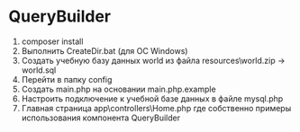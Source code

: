 # QueryBuilder

1. composer install
2. Выполнить CreateDir.bat (для ОС Windows)
3. Создать учебную базу данных world из файла resources\world.zip -> world.sql
4. Перейти в папку config
5. Создать main.php на основании main.php.example
6. Настроить подключение к учебной базе данных в файле mysql.php
7. Главная страница app\controllers\Home.php где собственно примеры использования компонента QueryBuilder
